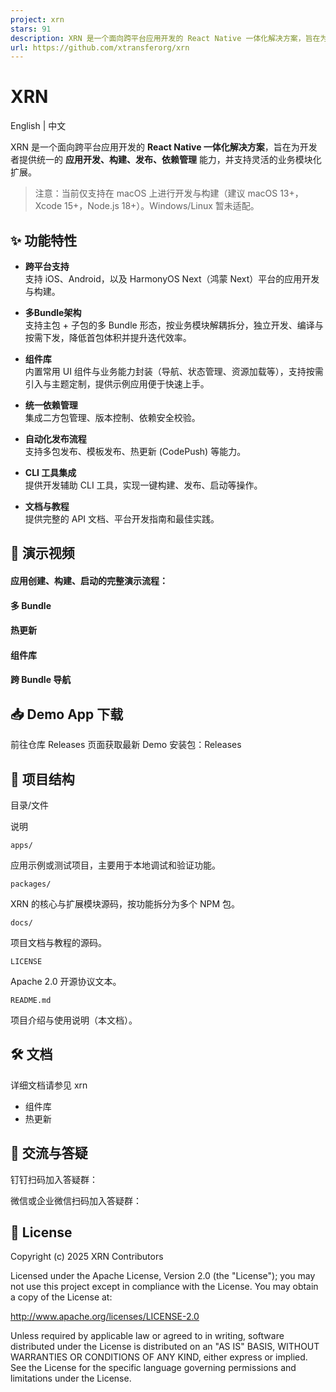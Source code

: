 ```yaml
---
project: xrn
stars: 91
description: XRN 是一个面向跨平台应用开发的 React Native 一体化解决方案，旨在为开发者提供统一的 应用开发、构建、发布、依赖管理 能力，并支持灵活的业务模块化扩展。
url: https://github.com/xtransferorg/xrn
---
```


XRN
===

English | 中文

XRN 是一个面向跨平台应用开发的 **React Native 一体化解决方案**，旨在为开发者提供统一的 **应用开发、构建、发布、依赖管理** 能力，并支持灵活的业务模块化扩展。

> 注意：当前仅支持在 macOS 上进行开发与构建（建议 macOS 13+，Xcode 15+，Node.js 18+）。Windows/Linux 暂未适配。

✨ 功能特性
------

-   **跨平台支持**  
    支持 iOS、Android，以及 HarmonyOS Next（鸿蒙 Next）平台的应用开发与构建。
    
-   **多Bundle架构**  
    支持主包 + 子包的多 Bundle 形态，按业务模块解耦拆分，独立开发、编译与按需下发，降低首包体积并提升迭代效率。
    
-   **组件库**  
    内置常用 UI 组件与业务能力封装（导航、状态管理、资源加载等），支持按需引入与主题定制，提供示例应用便于快速上手。
    
-   **统一依赖管理**  
    集成二方包管理、版本控制、依赖安全校验。
    
-   **自动化发布流程**  
    支持多包发布、模板发布、热更新 (CodePush) 等能力。
    
-   **CLI 工具集成**  
    提供开发辅助 CLI 工具，实现一键构建、发布、启动等操作。
    
-   **文档与教程**  
    提供完整的 API 文档、平台开发指南和最佳实践。
    

🎥 演示视频
-------

#### 应用创建、构建、启动的完整演示流程：

#### 多 Bundle

#### 热更新

#### 组件库

#### 跨 Bundle 导航

📥 Demo App 下载
--------------

前往仓库 Releases 页面获取最新 Demo 安装包：Releases

📂 项目结构
-------

目录/文件

说明

`apps/`

应用示例或测试项目，主要用于本地调试和验证功能。

`packages/`

XRN 的核心与扩展模块源码，按功能拆分为多个 NPM 包。

`docs/`

项目文档与教程的源码。

`LICENSE`

Apache 2.0 开源协议文本。

`README.md`

项目介绍与使用说明（本文档）。

🛠️ 文档
------

详细文档请参见 xrn

-   组件库
-   热更新

🙋 交流与答疑
--------

钉钉扫码加入答疑群：

微信或企业微信扫码加入答疑群：

📄 License
----------

Copyright (c) 2025 XRN Contributors

Licensed under the Apache License, Version 2.0 (the "License"); you may not use this project except in compliance with the License. You may obtain a copy of the License at:

http://www.apache.org/licenses/LICENSE-2.0

Unless required by applicable law or agreed to in writing, software distributed under the License is distributed on an "AS IS" BASIS, WITHOUT WARRANTIES OR CONDITIONS OF ANY KIND, either express or implied. See the License for the specific language governing permissions and limitations under the License.
